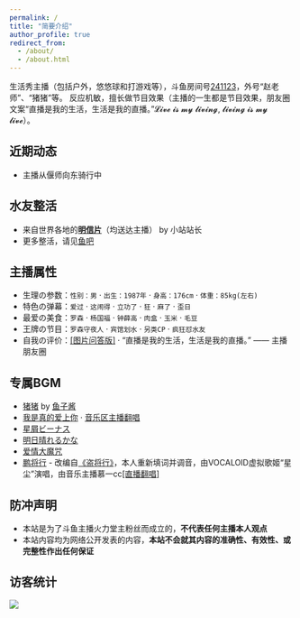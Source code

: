 ```yaml
---
permalink: /
title: "简要介绍"
author_profile: true
redirect_from: 
  - /about/
  - /about.html
---
```


生活秀主播（包括户外，悠悠球和打游戏等），斗鱼房间号[241123](https://www.douyu.com/241123)，外号“赵老师”、“猪猪”等。
反应机敏，擅长做节目效果（主播的一生都是节目效果，朋友圈文案“直播是我的生活，生活是我的直播。”𝓛𝓲𝓿𝓮 𝓲𝓼 𝓶𝔂 𝓵𝓲𝓿𝓲𝓷𝓰, 𝓵𝓲𝓿𝓲𝓷𝓰 𝓲𝓼 𝓶𝔂 𝓵𝓲𝓿𝓮）。

## 近期动态

* 主播从偃师向东骑行中

## 水友整活

* 来自世界各地的[**明信片**](https://huolitangzhu.github.io/postcards/)（均送达主播） by 小站站长
* 更多整活，请见[鱼吧](https://yuba.douyu.com/group/3022) 

## 主播属性

* 生理の参数：`性别：男` · `出生：1987年` · `身高：176cm` · `体重：85kg(左右)`
* 特色の弹幕：`爱过` · `这闹得` · `立功了` · `狂` · `麻了` · `歪日`
* 最爱の美食：`罗森` · `杨国福` · `钟薛高` · `肉盒` · `玉米` · `毛豆`
* 王牌の节目：`罗森守夜人` · `宾馆划水` · `另类CP` · `疯狂怼水友`
* 自我の评价：[[图片问答版]](/images/about/bio.png) · “直播是我的生活，生活是我的直播。” —— 主播朋友圈

## 专属BGM

* [猪猪](https://music.163.com/#/song?id=1994572467) by [鱼子酱](https://www.douyu.com/5508997)
* [我是真的爱上你](https://music.163.com/#/song?id=492151019) · [音乐区主播翻唱](https://music.163.com/song?id=1877540723)
* [星屑ビーナス](https://music.163.com/#/song?id=476081899)
* [明日晴れるかな](https://music.163.com/#/song?id=26144177)
* [爱情大魔咒](https://music.163.com/#/song?id=327687)
* [鹏将行](https://yuba.douyu.com/p/593050641622217731) - 改编自[《盗将行》](https://music.163.com/#/song?id=574566207)，本人重新填词并调音，由VOCALOID虚拟歌姬“星尘”演唱，由音乐主播慕一cc[[直播翻唱]](https://v.douyu.com/show/wLjGvLZPeexMmO90)

## 防冲声明

* 本站是为了斗鱼主播火力堂主粉丝而成立的，**不代表任何主播本人观点**
* 本站内容均为网络公开发表的内容，**本站不会就其内容的准确性、有效性、或完整性作出任何保证**

## 访客统计

<a href='https://clustrmaps.com/site/1bhdu'  title='Visit tracker'><img src='//clustrmaps.com/map_v2.png?cl=2d78ad&w=550&t=tt&d=8wI_4ryryfVbB3hHqobTSlDt2VmKs_d-EwWvGFA3BN0&co=ffffff&ct=000000'/></a>

